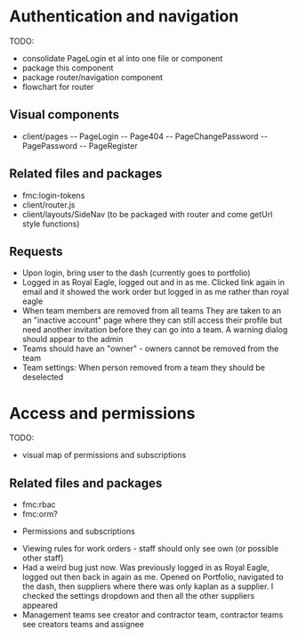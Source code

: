 # Authentication and navigation

TODO:

- consolidate PageLogin et al into one file or component
- package this component
- package router/navigation component
- flowchart for router

## Visual components

- client/pages
-- PageLogin
-- Page404
-- PageChangePassword
-- PagePassword
-- PageRegister

## Related files and packages

- fmc:login-tokens
- client/router.js
- client/layouts/SideNav (to be packaged with router and come getUrl style functions)

## Requests

- Upon login, bring user to the dash (currently goes to portfolio)
- Logged in as Royal Eagle, logged out and in as me. Clicked link again in email and it showed the work order but logged in as me rather than royal eagle
- When team members are removed from all teams They are taken to an an "inactive account" page where they can still access their profile but need another invitation before they can go into a team. A warning dialog should appear to the admin
- Teams should have an "owner" - owners cannot be removed from the team
- Team settings: When person removed from a team they should be deselected

# Access and permissions

TODO:

- visual map of permissions and subscriptions

## Related files and packages

- fmc:rbac
- fmc:orm?

* Permissions and subscriptions
- Viewing rules for work orders - staff should only see own (or possible other staff)
- Had a weird bug just now. Was previously logged in as Royal Eagle, logged out then back in again as me. Opened on Portfolio, navigated to the dash, then suppliers where there was only kaplan as a supplier. I checked the settings dropdown and then all the other suppliers appeared
- Management teams see creator and contractor team, contractor teams see creators teams and assignee

